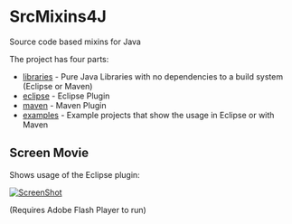 SrcMixins4J
===========

Source code based mixins for Java

The project has four parts:
* [libraries](https://github.com/fuinorg/srcmixins4j-libraries "srcmixins4j-libraries") - Pure Java Libraries with no dependencies to a build system (Eclipse or Maven)
* [eclipse](https://github.com/fuinorg/srcmixins4j-eclipse "srcmixins4j-eclipse") - Eclipse Plugin 
* [maven](https://github.com/fuinorg/srcmixins4j-maven "srcmixins4j-maven") - Maven Plugin
* [examples](https://github.com/fuinorg/SrcMixins4J/tree/master/examples "Example Projects") - Example projects that show the usage in Eclipse or with Maven


Screen Movie
------------

Shows usage of the Eclipse plugin:

[![ScreenShot](https://raw.github.com/fuinorg/srcmixins4j-eclipse/master/srcmixins4j-eclipse-example.jpg)](http://www.fuin.org/files/srcmixins4j-eclipse-example.swf)

(Requires Adobe Flash Player to run)
